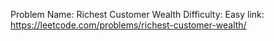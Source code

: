 Problem Name: Richest Customer Wealth
Difficulty: Easy
link: https://leetcode.com/problems/richest-customer-wealth/
